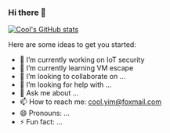 ### Hi there 👋
[![Cool's GitHub stats](https://github-readme-stats.vercel.app/api?username=Cool-Y)](https://github.com/anuraghazra/github-readme-stats)

Here are some ideas to get you started:

- 🔭 I’m currently working on IoT security
- 🌱 I’m currently learning VM escape
- 👯 I’m looking to collaborate on ...
- 🤔 I’m looking for help with ...
- 💬 Ask me about ...
- 📫 How to reach me: cool.yim@foxmail.com
- 😄 Pronouns: ...
- ⚡ Fun fact: ...
